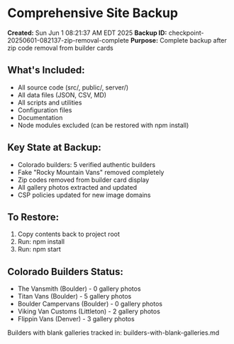 # Comprehensive Site Backup

**Created:** Sun Jun  1 08:21:37 AM EDT 2025
**Backup ID:** checkpoint-20250601-082137-zip-removal-complete
**Purpose:** Complete backup after zip code removal from builder cards

## What's Included:
- All source code (src/, public/, server/)
- All data files (JSON, CSV, MD)
- All scripts and utilities
- Configuration files
- Documentation
- Node modules excluded (can be restored with npm install)

## Key State at Backup:
- Colorado builders: 5 verified authentic builders
- Fake "Rocky Mountain Vans" removed completely
- Zip codes removed from builder card display
- All gallery photos extracted and updated
- CSP policies updated for new image domains

## To Restore:
1. Copy contents back to project root
2. Run: npm install
3. Run: npm start

## Colorado Builders Status:
- The Vansmith (Boulder) - 0 gallery photos
- Titan Vans (Boulder) - 5 gallery photos  
- Boulder Campervans (Boulder) - 0 gallery photos
- Viking Van Customs (Littleton) - 2 gallery photos
- Flippin Vans (Denver) - 3 gallery photos

Builders with blank galleries tracked in: builders-with-blank-galleries.md
